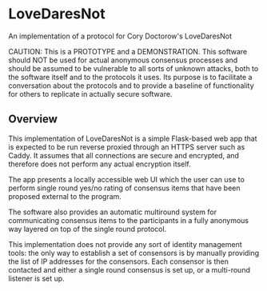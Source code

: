 # LoveDaresNot

An implementation of a protocol for Cory Doctorow's LoveDaresNot

CAUTION: This is a PROTOTYPE and a DEMONSTRATION. This software should NOT be
used for actual anonymous consensus processes and should be assumed to be
vulnerable to all sorts of unknown attacks, both to the software itself and to
the protocols it uses. Its purpose is to facilitate a conversation about the
protocols and to provide a baseline of functionality for others to replicate in
actually secure software.

## Overview

This implementation of LoveDaresNot is a simple Flask-based web app that is
expected to be run reverse proxied through an HTTPS server such as Caddy. It
assumes that all connections are secure and encrypted, and therefore does not
perform any actual encryption itself.

The app presents a locally accessible web UI which the user can use to perform
single round yes/no rating of consensus items that have been proposed external
to the program.

The software also provides an automatic multiround system for communicating
consensus items to the participants in a fully anonymous way layered on top of
the single round protocol.

This implementation does not provide any sort of identity management tools: the
only way to establish a set of consensors is by manually providing the list of
IP addresses for the consensors. Each consensor is then contacted and either a
single round consensus is set up, or a multi-round listener is set up.
